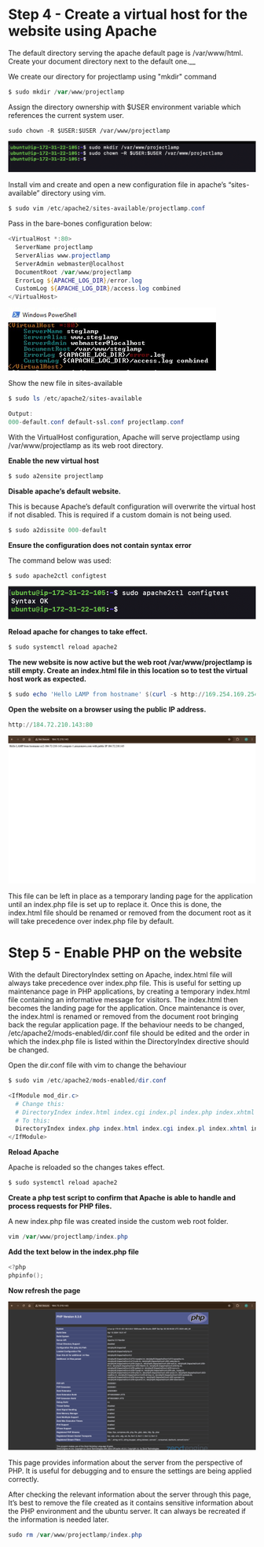 # Step 4 - Create a virtual host for the website using Apache

The default directory serving the apache default page is /var/www/html. Create your document directory next to the default one.\_\_

We create our directory for projectlamp using "mkdir" command

```powershell
$ sudo mkdir /var/www/projectlamp
```

Assign the directory ownership with $USER environment variable which references the current system user.

```
sudo chown -R $USER:$USER /var/www/projectlamp
```

![image](images/create-root-directory.png)

Install vim and create and open a new configuration file in apache’s “sites-available” directory using vim.

```powershell
$ sudo vim /etc/apache2/sites-available/projectlamp.conf
```

Pass in the bare-bones configuration below:

```powershell
<VirtualHost *:80>
  ServerName projectlamp
  ServerAlias www.projectlamp
  ServerAdmin webmaster@localhost
  DocumentRoot /var/www/projectlamp
  ErrorLog ${APACHE_LOG_DIR}/error.log
  CustomLog ${APACHE_LOG_DIR}/access.log combined
</VirtualHost>
```

![image](images/virtual.jpg)

Show the new file in sites-available

```powershell
$ sudo ls /etc/apache2/sites-available
```

```powershell
Output:
000-default.conf default-ssl.conf projectlamp.conf
```

With the VirtualHost configuration, Apache will serve projectlamp using /var/www/projectlamp as its web root directory.

**Enable the new virtual host**

```powershell
$ sudo a2ensite projectlamp
```

**Disable apache’s default website.**

This is because Apache’s default configuration will overwrite the virtual host if not disabled. This is required if a custom domain is not being used.

```powershell
$ sudo a2dissite 000-default
```

**Ensure the configuration does not contain syntax error**

The command below was used:

```powershell
$ sudo apache2ctl configtest
```

![image](images/check-config-syntac.png)

**Reload apache for changes to take effect.**

```powershell
$ sudo systemctl reload apache2
```

**The new website is now active but the web root /var/www/projectlamp is still empty. Create an index.html file in this location so to test the virtual host work as expected.**

```powershell
$ sudo echo 'Hello LAMP from hostname' $(curl -s http://169.254.169.254/latest/meta-data/public-hostname) 'with public IP' $(curl -s http://169.254.169.254/latest/meta-data/public-ipv4) > /var/www/projectlamp/index.html
```

**Open the website on a browser using the public IP address.**

```powershell
http://184.72.210.143:80
```

![image](images/site-url-ip.png)

This file can be left in place as a temporary landing page for the application until an index.php file is set up to replace it. Once this is done, the index.html file should be renamed or removed from the document root as it will take precedence over index.php file by default.

# Step 5 - Enable PHP on the website

With the default DirectoryIndex setting on Apache, index.html file will always take precedence over index.php file. This is useful for setting up maintenance page in PHP applications, by creating a temporary index.html file containing an informative message for visitors. The index.html then becomes the landing page for the application. Once maintenance is over, the index.html is renamed or removed from the document root bringing back the regular application page.
If the behaviour needs to be changed, /etc/apache2/mods-enabled/dir.conf file should be edited and the order in which the index.php file is listed within the DirectoryIndex directive should be changed.

Open the dir.conf file with vim to change the behaviour

```powershell
$ sudo vim /etc/apache2/mods-enabled/dir.conf
```

```powershell
<IfModule mod_dir.c>
  # Change this:
  # DirectoryIndex index.html index.cgi index.pl index.php index.xhtml index.htm
  # To this:
  DirectoryIndex index.php index.html index.cgi index.pl index.xhtml index.htm
</IfModule>
```

**Reload Apache**

Apache is reloaded so the changes takes effect.

```powershell
$ sudo systemctl reload apache2
```

**Create a php test script to confirm that Apache is able to handle and process requests for PHP files.**

A new index.php file was created inside the custom web root folder.

```powershell
vim /var/www/projectlamp/index.php
```

**Add the text below in the index.php file**

```powershell
<?php
phpinfo();
```

**Now refresh the page**

![PHP page](<images/php-page%20(2).png>)

This page provides information about the server from the perspective of PHP. It is useful for debugging and to ensure the settings are being applied correctly.

After checking the relevant information about the server through this page, It’s best to remove the file created as it contains sensitive information about the PHP environment and the ubuntu server. It can always be recreated if the information is needed later.

```powershell
sudo rm /var/www/projectlamp/index.php
```
